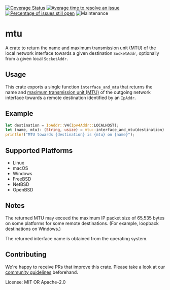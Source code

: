 [![Coverage Status](https://codecov.io/gh/mozilla/mtu/branch/main/graph/badge.svg)](https://codecov.io/gh/mozilla/mtu)
[![Average time to resolve an issue](https://isitmaintained.com/badge/resolution/mozilla/mtu.svg)](https://isitmaintained.com/project/mozilla/mtu "Average time to resolve an issue")
[![Percentage of issues still open](https://isitmaintained.com/badge/open/mozilla/mtu.svg)](https://isitmaintained.com/project/mozilla/mtu "Percentage of issues still open")
![Maintenance](https://img.shields.io/badge/maintenance-activly--developed-brightgreen.svg)

# mtu

A crate to return the name and maximum transmission unit (MTU) of the local network interface
towards a given destination `SocketAddr`, optionally from a given local `SocketAddr`.

## Usage

This crate exports a single function `interface_and_mtu` that returns the name and
[maximum transmission unit (MTU)](https://en.wikipedia.org/wiki/Maximum_transmission_unit)
of the outgoing network interface towards a remote destination identified by an `IpAddr`.

## Example
```rust
let destination = IpAddr::V4(Ipv4Addr::LOCALHOST);
let (name, mtu): (String, usize) = mtu::interface_and_mtu(destination).unwrap();
println!("MTU towards {destination} is {mtu} on {name}");
```

## Supported Platforms

* Linux
* macOS
* Windows
* FreeBSD
* NetBSD
* OpenBSD

## Notes

The returned MTU may exceed the maximum IP packet size of 65,535 bytes on some platforms for
some remote destinations. (For example, loopback destinations on Windows.)

The returned interface name is obtained from the operating system.

## Contributing

We're happy to receive PRs that improve this crate. Please take a look at our [community
guidelines](CODE_OF_CONDUCT.md) beforehand.

License: MIT OR Apache-2.0
